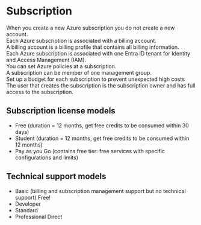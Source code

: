 # Subscription

When you create a new Azure subscription you do not create a new account.  
Each Azure subscription is associated with a billing account.  
A billing account is a billing profile that contains all billing information.  
Each Azure subscription is associated with one Entra ID tenant for Identity and Access Management (IAM).  
You can set Azure policies at a subscription.  
A subscription can be member of one management group.  
Set up a budget for each subscription to prevent unexpected high costs  
The user that creates the subscription is the subscription owner and has full access to the subscription.

## Subscription license models

- Free (duration = 12 months, get free credits to be consumed within 30 days)
- Student (duration = 12 months, get free credits to be consumed within 12 months)
- Pay as you Go (contains free tier: free services with specific configurations and limits)

## Technical support models

- Basic (billing and subscription management support but no technical support) Free!
- Developer
- Standard
- Professional Direct
